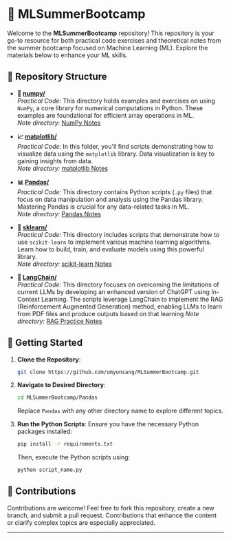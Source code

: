 # 🌟 MLSummerBootcamp

Welcome to the **MLSummerBootcamp** repository! This repository is your go-to resource for both practical code exercises and theoretical notes from the summer bootcamp focused on Machine Learning (ML). Explore the materials below to enhance your ML skills.

## 📂 Repository Structure

- **📐 [numpy/](./numpy_basic)**  
  *Practical Code:* This directory holds examples and exercises on using `NumPy`, a core library for numerical computations in Python. These examples are foundational for efficient array operations in ML.  
  *Note directory:* [NumPy Notes](./Notes/NumPy)

- **📈 [matplotlib/](./matplotlib)**  
  *Practical Code:* In this folder, you'll find scripts demonstrating how to visualize data using the `matplotlib` library. Data visualization is key to gaining insights from data.  
  *Note directory:* [matplotlib Notes](./Notes/Matplotlib)

- **📊 [Pandas/](./Pandas)**  
  *Practical Code:* This directory contains Python scripts (`.py` files) that focus on data manipulation and analysis using the Pandas library. Mastering Pandas is crucial for any data-related tasks in ML.  
  *Note directory:* [Pandas Notes](./Notes/Pandas)

- **🤖 [sklearn/](./sklearn)**  
  *Practical Code:* This directory includes scripts that demonstrate how to use `scikit-learn` to implement various machine learning algorithms. Learn how to build, train, and evaluate models using this powerful library.  
  *Note directory:* [scikit-learn Notes](./Notes/Sklearn)

- **🔗 [LangChain/](./rag_practice)**  
  *Practical Code:* This directory focuses on overcoming the limitations of current LLMs by developing an enhanced version of ChatGPT using In-Context Learning. The scripts leverage LangChain to implement the RAG (Reinforcement Augmented Generation) method, enabling LLMs to learn from PDF files and produce outputs based on that learning
  *Note directory:* [RAG Practice Notes](./Notes/LangChain)


## 🚀 Getting Started

1. **Clone the Repository**: 
   ```bash
   git clone https://github.com/umyunsang/MLSummerBootcamp.git
   ```
   
2. **Navigate to Desired Directory**:
   ```bash
   cd MLSummerBootcamp/Pandas
   ```
   Replace `Pandas` with any other directory name to explore different topics.

3. **Run the Python Scripts**: 
   Ensure you have the necessary Python packages installed:
   ```bash
   pip install -r requirements.txt
   ```
   Then, execute the Python scripts using:
   ```bash
   python script_name.py
   ```

## 🤝 Contributions

Contributions are welcome! Feel free to fork this repository, create a new branch, and submit a pull request. Contributions that enhance the content or clarify complex topics are especially appreciated.

---
